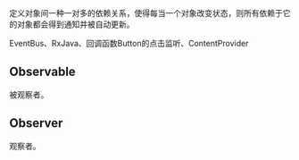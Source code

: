 定义对象间一种一对多的依赖关系，使得每当一个对象改变状态，则所有依赖于它的对象都会得到通知并被自动更新。

EventBus、RxJava、回调函数Button的点击监听、ContentProvider

## Observable
被观察者。

## Observer
观察者。